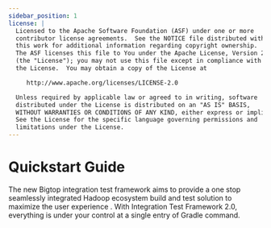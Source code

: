 ```yaml
---
sidebar_position: 1
license: |
  Licensed to the Apache Software Foundation (ASF) under one or more
  contributor license agreements.  See the NOTICE file distributed with
  this work for additional information regarding copyright ownership.
  The ASF licenses this file to You under the Apache License, Version 2.0
  (the "License"); you may not use this file except in compliance with
  the License.  You may obtain a copy of the License at

     http://www.apache.org/licenses/LICENSE-2.0

  Unless required by applicable law or agreed to in writing, software
  distributed under the License is distributed on an "AS IS" BASIS,
  WITHOUT WARRANTIES OR CONDITIONS OF ANY KIND, either express or implied.
  See the License for the specific language governing permissions and
  limitations under the License.
---
```


# Quickstart Guide

<!-- Copy from https://cwiki.apache.org/confluence/display/BIGTOP/Quickstart+Guide%3A+Bigtop+Integration+Test+Framework+2.0 /-->

The new Bigtop integration test framework aims to provide a one stop seamlessly integrated Hadoop ecosystem build and test solution to maximize the user experience . With Integration Test Framework 2.0, everything is under your control at a single entry of Gradle command.

